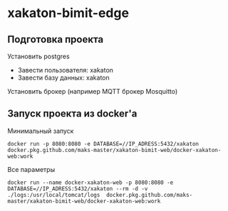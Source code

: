 # xakaton-bimit-edge

## Подготовка проекта

Установить postgres
 - Завести пользователя: xakaton
 - Завести базу данных: xakaton
 
Установить брокер (например MQTT брокер Mosquitto)


## Запуск проекта из docker'а

Минимальный запуск
```
docker run -p 8080:8080 -e DATABASE=//IP_ADRESS:5432/xakaton  docker.pkg.github.com/maks-master/xakaton-bimit-web/docker-xakaton-web:work
```

Все параметры
```
docker run --name docker-xakaton-web -p 8080:8080 -e DATABASE=//IP_ADRESS:5432/xakaton --rm -d -v ./logs:/usr/local/tomcat/logs  docker.pkg.github.com/maks-master/xakaton-bimit-web/docker-xakaton-web:work
```
